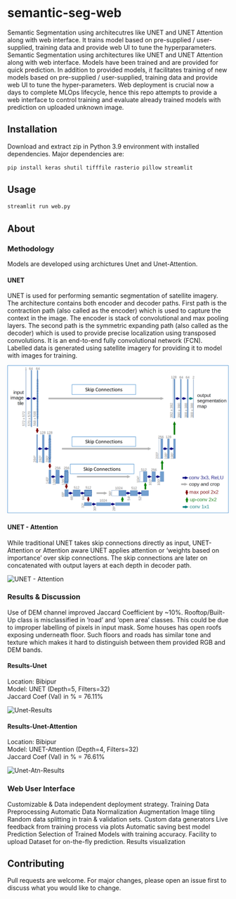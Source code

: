 # semantic-seg-web
Semantic Segmentation using architecutres like UNET and UNET Attention along with web interface. It trains model based on pre-supplied / user-supplied, training data and provide web UI to tune the hyperparameters.
Semantic Segmentation using architectures like UNET and UNET Attention along with web interface. Models have been trained and are provided for quick prediction. In addition to provided models, it facilitates training of new models based on pre-supplied / user-supplied, training data and provide web UI to tune the hyper-parameters. Web deployment is crucial now a days to complete MLOps lifecycle, hence this repo attempts to provide a web interface to control training and evaluate already trained models with prediction on uploaded unknown image.

## Installation

Download and extract zip in Python 3.9 environment with installed dependencies. Major dependencies are:

```bash
pip install keras shutil tifffile rasterio pillow streamlit
```

## Usage

```bash
streamlit run web.py
```
## About
### Methodology

Models are developed using archictures Unet and Unet-Attention.

#### UNET

UNET is used for performing semantic segmentation of satellite imagery. 
The architecture contains both encoder and decoder paths. 
First path is the contraction path (also called as the encoder) which is used to capture the context in the image. The encoder is  stack of convolutional and max pooling layers. 
The second path is the symmetric expanding path (also called as the decoder) which is used to provide precise localization using transposed convolutions.  It is an end-to-end fully convolutional network (FCN). 
Labelled data is generated using satellite imagery for providing it to model with images for training.

![UNET](/assets/unet.png "Model-UNET")

#### UNET - Attention

While traditional UNET takes skip connections directly as input, UNET-Attention or Attention aware UNET applies attention or ‘weights based on importance’ over skip connections.
The skip connections are later on concatenated with output layers at each depth in decoder path.

![UNET - Attention](//assets/unet-atn.png "Model-UNET-Attention")

### Results & Discussion

Use of DEM channel improved Jaccard Coefficient by ~10%.
Rooftop/Built-Up class is misclassified in ‘road’ and ‘open area’ classes. 
This could be due to improper labelling of pixels in input mask.
Some houses has open roofs exposing underneath floor. Such floors and roads has similar tone and texture which makes it hard to distinguish between them provided RGB and DEM bands. 

#### Results-Unet

Location: Bibipur  
Model: UNET (Depth=5, Filters=32)   
Jaccard Coef (Val) in % = 76.11%

![Unet-Results](//assets/pred_unet.png "UNET-Prediction")

#### Results-Unet-Attention

Location: Bibipur  
Model: UNET-Attention (Depth=4, Filters=32)   
Jaccard Coef (Val) in % = 76.61%

![Unet-Atn-Results](//assets/pred_unet-atn.png "UNET-ATN-Prediction")

### Web User Interface

Customizable & Data independent deployment strategy.
Training
Data Preprocessing
Automatic Data Normalization
Augmentation
Image tiling
Random data splitting in train & validation sets.
Custom data generators
Live feedback from training process via plots
Automatic saving best model
Prediction
Selection of Trained Models with training accuracy.
Facility to upload Dataset for on-the-fly prediction.
Results visualization

## Contributing

Pull requests are welcome. For major changes, please open an issue first
to discuss what you would like to change.
